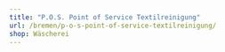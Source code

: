 ```yaml
---
title: "P.O.S. Point of Service Textilreinigung"
url: /bremen/p-o-s-point-of-service-textilreinigung/
shop: Wäscherei
---
```

